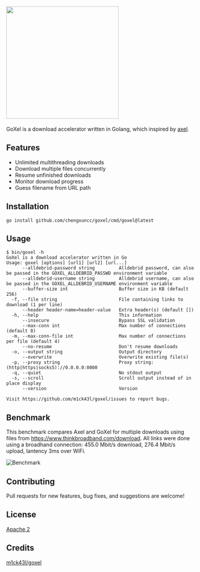 # <img src="https://user-images.githubusercontent.com/918212/56085390-af18c780-5e42-11e9-9ae7-7ba453502ddb.png" width="300">

GoXel is a download accelerator written in Golang, which inspired
by [axel](https://github.com/axel-download-accelerator/axel).

## Features

- Unlimited multithreading downloads
- Download multiple files concurrently
- Resume unfinished downloads
- Monitor download progress
- Guess filename from URL path

## Installation

```shell
go install github.com/chengxuncc/goxel/cmd/goxel@latest
```

## Usage

```
$ bin/goxel -h
GoXel is a download accelerator written in Go
Usage: goxel [options] [url1] [url2] [url...]
      --alldebrid-password string         Alldebrid password, can also be passed in the GOXEL_ALLDEBRID_PASSWD environment variable                                                                                 
      --alldebrid-username string         Alldebrid username, can also be passed in the GOXEL_ALLDEBRID_USERNAME environment variable                                                                               
      --buffer-size int                   Buffer size in KB (default 256)
  -f, --file string                       File containing links to download (1 per line)
      --header header-name=header-value   Extra header(s) (default [])
  -h, --help                              This information
      --insecure                          Bypass SSL validation
      --max-conn int                      Max number of connections (default 8)
  -m, --max-conn-file int                 Max number of connections per file (default 4)
      --no-resume                         Don't resume downloads
  -o, --output string                     Output directory
      --overwrite                         Overwrite existing file(s)
  -p, --proxy string                      Proxy string: (http|https|socks5)://0.0.0.0:0000
  -q, --quiet                             No stdout output
  -s, --scroll                            Scroll output instead of in place display
      --version                           Version

Visit https://github.com/m1ck43l/goxel/issues to report bugs.
```

## Benchmark

This benchmark compares Axel and GoXel for multiple downloads using files from https://www.thinkbroadband.com/download.
All links were done using a broadhand connection: 455.0 Mbit/s download, 276.4 Mbit/s upload, lantency 3ms over WiFi.

![Benchmark](https://user-images.githubusercontent.com/918212/56504862-2e308e80-651a-11e9-96de-398bf263b060.png)

## Contributing

Pull requests for new features, bug fixes, and suggestions are welcome!

## License

[Apache 2](https://github.com/m1ck43l/goxel/blob/master/LICENSE)

## Credits

[m1ck43l/goxel](https://github.com/m1ck43l/goxel)